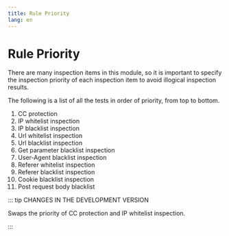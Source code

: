 ```yaml
---
title: Rule Priority
lang: en
---
```


# Rule Priority

There are many inspection items in this module, so it is important to specify the inspection priority of each inspection item to avoid illogical inspection results.

The following is a list of all the tests in order of priority, from top to bottom.

1. CC protection
2. IP whitelist inspection
3. IP blacklist inspection
4. Url whitelist inspection
5. Url blacklist inspection
6. Get parameter blacklist inspection
7. User-Agent blacklist inspection
8. Referer whitelist inspection
9. Referer blacklist inspection
10. Cookie blacklist inspection
11. Post request body blacklist

::: tip CHANGES IN THE DEVELOPMENT VERSION

Swaps the priority of CC protection and IP whitelist inspection.

:::
